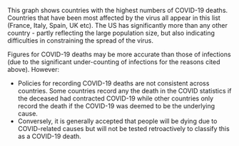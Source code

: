 This graph shows countries with the highest numbers of COVID-19 deaths. Countries that have been most affected by the virus all appear in this list (France, Italy, Spain, UK etc). The US has significantly more than any other country - partly reflecting the large population size, but also indicating difficulties in constraining the spread of the virus.

Figures for COVID-19 deaths may be more accurate than those of infections (due to the significant under-counting of infections for the reasons cited above). However:

* Policies for recording COVID-19 deaths are not consistent across countries. Some countries record any the death in the COVID statistics if the deceased had contracted COVID-19 while other countries only record the death if the COVID-19 was deemed to be the underlying cause.
* Conversely, it is generally accepted that people will be dying due to COVID-related causes but will not be tested retroactively to classify this as a COVID-19 death.

